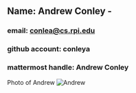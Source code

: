 ## Name: Andrew Conley - 
### email: conlea@cs.rpi.edu 
### github account: conleya
### mattermost handle: Andrew Conley
Photo of Andrew ![Andrew](OpenSourceSoftwareLab/bioPicture.jpg)
